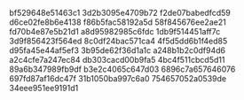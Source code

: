 bf529648e51463c1
3d2b3095e4709b72
f2de07babedfcd59
d6ce02fe8b6e4138
f86b5fac58192a5d
58f845676ee2ae21
fd70b4e87e5b21d1
a8d95982985c6fdc
1db9f514451aff7c
3d9f856423f564ed
8c0df24bac571ca4
4f5d5dd6b1f4ed85
d95fa45e44af5ef3
3b95de62f36d1a1c
a248b1b2c0df94d6
a2c4cfe7a247ec84
db303cacd00b9fa5
4bc4f511cbcd5d11
89a6b347989fb9df
b3e2c4065c647d03
6896c7a657646076
697fd87af16dc47f
31b1050ba997c6a0
754657052a0539de
34eee951ee9191d1
